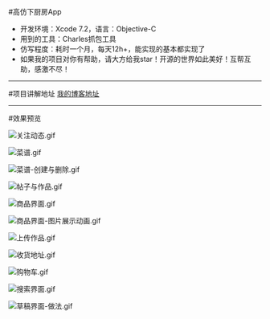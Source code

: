 #高仿下厨房App
- 开发环境：Xcode 7.2，语言：Objective-C
- 用到的工具：Charles抓包工具
- 仿写程度：耗时一个月，每天12h+，能实现的基本都实现了
- 如果我的项目对你有帮助，请大方给我star！开源的世界如此美好！互帮互助，感激不尽！

---
#项目讲解地址
[我的博客地址]()


---
#效果预览

![关注动态.gif](http://upload-images.jianshu.io/upload_images/1099953-9aed49b86f82ff68.gif?imageMogr2/auto-orient/strip)

![菜谱.gif](http://upload-images.jianshu.io/upload_images/1099953-4061f86b38ee7036.gif?imageMogr2/auto-orient/strip)

![菜谱-创建与删除.gif](http://upload-images.jianshu.io/upload_images/1099953-c96af82b7dccf834.gif?imageMogr2/auto-orient/strip)

![帖子与作品.gif](http://upload-images.jianshu.io/upload_images/1099953-0430a26bea265c9a.gif?imageMogr2/auto-orient/strip)

![商品界面.gif](http://upload-images.jianshu.io/upload_images/1099953-6c726c9b080b6806.gif?imageMogr2/auto-orient/strip)

![商品界面-图片展示动画.gif](http://upload-images.jianshu.io/upload_images/1099953-3ed66fa195761167.gif?imageMogr2/auto-orient/strip)

![上传作品.gif](http://upload-images.jianshu.io/upload_images/1099953-890c50a940160ef8.gif?imageMogr2/auto-orient/strip)

![收货地址.gif](http://upload-images.jianshu.io/upload_images/1099953-798884b7bd17479f.gif?imageMogr2/auto-orient/strip)

![购物车.gif](http://upload-images.jianshu.io/upload_images/1099953-4ab60237c2e85562.gif?imageMogr2/auto-orient/strip)

![搜索界面.gif](http://upload-images.jianshu.io/upload_images/1099953-70ca86d75ae51612.gif?imageMogr2/auto-orient/strip)

![草稿界面-做法.gif](http://upload-images.jianshu.io/upload_images/1099953-d280b0d94390c0d7.gif?imageMogr2/auto-orient/strip)